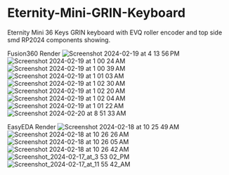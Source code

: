 # Eternity-Mini-GRIN-Keyboard
Eternity Mini 36 Keys GRIN keyboard with EVQ roller encoder and top side smd RP2024 components showing.

Fusion360 Render
![Screenshot 2024-02-19 at 4 13 56 PM](https://github.com/protieusz/Eternity-Mini-GRIN-Keyboard/assets/118025702/e6ec2a78-a189-4dce-9c32-5b883a32108f)
![Screenshot 2024-02-19 at 1 00 24 AM](https://github.com/protieusz/Eternity-GRIN-Keyboard/assets/118025702/bbf1736f-9890-4376-82fd-2728f2446777)
![Screenshot 2024-02-19 at 1 00 39 AM](https://github.com/protieusz/Eternity-GRIN-Keyboard/assets/118025702/2f68ba8a-2f4a-46a2-b9ac-7908cb737774)
![Screenshot 2024-02-19 at 1 01 03 AM](https://github.com/protieusz/Eternity-GRIN-Keyboard/assets/118025702/a1a11278-139f-4033-84fe-a80b4ca1dd7d)
![Screenshot 2024-02-19 at 1 02 30 AM](https://github.com/protieusz/Eternity-GRIN-Keyboard/assets/118025702/4844b76f-1500-4e06-9386-5e9eea00e822)
![Screenshot 2024-02-19 at 1 02 20 AM](https://github.com/protieusz/Eternity-GRIN-Keyboard/assets/118025702/e5fb16ca-a433-4f9a-90d1-d1de323babeb)
![Screenshot 2024-02-19 at 1 02 04 AM](https://github.com/protieusz/Eternity-GRIN-Keyboard/assets/118025702/8095801e-b998-4bb3-ab7f-aea6e7358d72)
![Screenshot 2024-02-19 at 1 01 22 AM](https://github.com/protieusz/Eternity-GRIN-Keyboard/assets/118025702/36517293-02e4-4179-921c-daa337441490)
![Screenshot 2024-02-20 at 8 51 33 AM](https://github.com/protieusz/Eternity-Mini-GRIN-Keyboard/assets/118025702/32301d94-a896-4b08-8f6d-bb36acf7d951)

EasyEDA Render
![Screenshot 2024-02-18 at 10 25 49 AM](https://github.com/protieusz/Eternity-GRIN-Keyboard/assets/118025702/8e999b61-04b0-4b5d-931e-d6172049cd1b)
![Screenshot 2024-02-18 at 10 26 26 AM](https://github.com/protieusz/Eternity-GRIN-Keyboard/assets/118025702/7c30e16c-90f2-43f6-a4ca-575b92131691)
![Screenshot 2024-02-18 at 10 26 05 AM](https://github.com/protieusz/Eternity-GRIN-Keyboard/assets/118025702/584a801d-7159-44b6-b0d9-272a62339fb1)
![Screenshot 2024-02-18 at 10 26 42 AM](https://github.com/protieusz/Eternity-GRIN-Keyboard/assets/118025702/1c06432e-f85b-4fce-bf39-92cc7b6a3db0)
![Screenshot_2024-02-17_at_3 53 02_PM](https://github.com/protieusz/Eternity-GRIN-Keyboard/assets/118025702/889fa5ca-ca3c-43b0-813d-c36c1e45a0ab)
![Screenshot_2024-02-17_at_11 55 42_AM](https://github.com/protieusz/Eternity-GRIN-Keyboard/assets/118025702/41f4c8d6-a271-48a8-ae0f-d56ea21e29fd)

